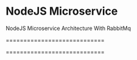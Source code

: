 # NodeJS Microservice
NodeJS Microservice Architecture With RabbitMq

============================

============================
